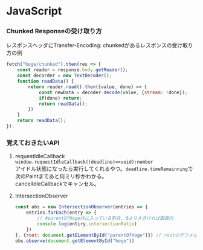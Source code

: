 # JavaScript

### Chunked Responseの受け取り方
レスポンスヘッダにTransfer-Encoding: chunkedがあるレスポンスの受け取り方の例
```js
fetch("hoge/chunked").then(res => {
    const reader = response.body.getReader();
    const decorder = new TextDecoder();
    function readData() {
        return reader.read().then({value, done} => {
            const newData = decoder.decode(value, {stream: !done});
            if(done) return;
            return readData();
        })
    }
    return readData();
});
```

### 覚えておきたいAPI

1. requestIdleCallback  
    `window.requestIdleCallback((deadline)=>void):number`  
    アイドル状態になったら実行してくれるやつ。`deadline.timeRemainning`で次のPaintまであと何ミリ秒かわかる。  
    cancelIdleCallbackでキャンセル。

2. IntersectionObserver
    ```js
    const obs = new IntersectionObserver(entries => {
        entries.forEach(entry => {
            // #parentOfHoge内に入っている割合. 0より大きければ画面内
            console.log(entiry.intersectionRatio)
        })
    }, {root: document.getELementById("parentOfHoge")}) // rootのデフォルト値はviewPort
    obs.observe(document.getElementById("hoge"))
    ```

